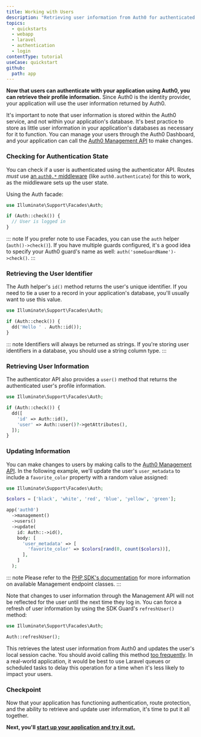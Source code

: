 ```yaml
---
title: Working with Users
description: "Retrieving user information from Auth0 for authenticated users is simple. In this guide, we will demonstrate how your application can access this information."
topics:
  - quickstarts
  - webapp
  - laravel
  - authentication
  - login
contentType: tutorial
useCase: quickstart
github:
  path: app
---
```


<!-- markdownlint-disable MD002 MD034 MD041 -->

**Now that users can authenticate with your application using Auth0, you can retrieve their profile information.** Since Auth0 is the identity provider, your application will use the user information returned by Auth0.

It's important to note that user information is stored within the Auth0 service, and not within your application's database. It's best practice to store as little user information in your application's databases as necessary for it to function. You can manage your users through the Auth0 Dashboard, and your application can call the [Auth0 Management API](https://github.com/auth0/laravel-auth0/blob/main//docs/User%20Models%20and%20Repositories.md) to make changes.

### Checking for Authentication State

You can check if a user is authenticated using the authenticator API. Routes *must* use [an `auth0.*` middleware](/quickstart/webapp/laravel/02-middleware) (like `auth0.authenticate`) for this to work, as the middleware sets up the user state.

Using the Auth facade:
```php
use Illuminate\Support\Facades\Auth;

if (Auth::check()) {
  // User is logged in
}
```

::: note
If you prefer note to use Facades, you can use the `auth` helper (`auth()->check()`). If you have multiple guards configured, it's a good idea to specify your Auth0 guard's name as well: `auth('someGuardName')->check()`.
:::

### Retrieving the User Identifier

The Auth helper's `id()` method returns the user's unique identifier. If you need to tie a user to a record in your application's database, you'll usually want to use this value.

```php
use Illuminate\Support\Facades\Auth;

if (Auth::check()) {
  dd('Hello ' . Auth::id());
}
```

::: note
Identifiers will always be returned as strings. If you're storing user identifiers in a database, you should use a string column type.
:::

### Retrieving User Information

The authenticator API also provides a `user()` method that returns the authenticated user's profile information.

```php
use Illuminate\Support\Facades\Auth;

if (Auth::check()) {
  dd([
    'id' => Auth::id(),
    'user' => Auth::user()?->getAttributes(),
  ]);
}
```

### Updating Information

You can make changes to users by making calls to the [Auth0 Management API](https://github.com/auth0/laravel-auth0/blob/main//docs/User%20Models%20and%20Repositories.md). In the following example, we'll update the user's `user_metadata` to include a `favorite_color` property with a random value assigned:

```php
use Illuminate\Support\Facades\Auth;

$colors = ['black', 'white', 'red', 'blue', 'yellow', 'green'];

app('auth0')
  ->management()
  ->users()
  ->update(
    id: Auth::->id(),
    body: [
      'user_metadata' => [
        'favorite_color' => $colors[rand(0, count($colors))],
      ],
    ]
  );
```

::: note
Please refer to the [PHP SDK's documentation](https://github.com/auth0/auth0-PHP) for more information on available Management endpoint classes.
:::

Note that changes to user information through the Management API will not be reflected for the user until the next time they log in. You can force a refresh of user information by using the SDK Guard's `refreshUser()` method:

```php
use Illuminate\Support\Facades\Auth;

Auth::refreshUser();
```

This retrieves the latest user information from Auth0 and updates the user's local session cache. You should avoid calling this method [too frequently](https://auth0.com/docs/troubleshoot/customer-support/operational-policies/rate-limit-policy/authentication-api-endpoint-rate-limits). In a real-world application, it would be best to use Laravel queues or scheduled tasks to delay this operation for a time when it's less likely to impact your users.

### Checkpoint

Now that your application has functioning authentication, route protection, and the ability to retrieve and update user information, it's time to put it all together.

**Next, you'll [start up your application and try it out.](/quickstart/webapp/laravel/04-checkpoint)**
